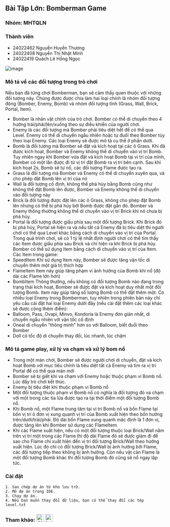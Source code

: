 ##  Bài Tập Lớn: Bomberman Game


### Nhóm: MHTQLN


### Thành viên


 - 24022462 Nguyễn Huyền Thương
 - 24022408 Nguyễn Thị Nhật Minh
 - 24022419 Quách Lê Hồng Ngọc


![image](https://github.com/user-attachments/assets/55c540d5-a5aa-4cbc-a4c0-ff8ef8d6d4bd)


### Mô tả về các đối tượng trong trò chơi


Nếu bạn đã từng chơi Bomberman, bạn sẽ cảm thấy quen thuộc với những đối tượng này. Chúng được được chia làm hai loại chính là nhóm đối tượng động (Bomber, Enemy, Bomb) và nhóm đối tượng tĩnh (Grass, Wall, Brick, Portal, Item).
 
- Bomber là nhân vật chính của trò chơi. Bomber có thể di chuyển theo 4 hướng trái/phải/lên/xuống theo sự điều khiển của người chơi.
- Enemy là các đối tượng mà Bomber phải tiêu diệt hết để có thể qua Level. Enemy có thể di chuyển ngẫu nhiên hoặc tự đuổi theo Bomber tùy theo loại Enemy. Các loại Enemy sẽ được mô tả cụ thể ở phần dưới.
- Bomb là đối tượng mà Bomber sẽ đặt và kích hoạt tại các ô Grass. Khi đã được kích hoạt, Bomber và Enemy không thể di chuyển vào vị trí Bomb. Tuy nhiên ngay khi Bomber vừa đặt và kích hoạt Bomb tại ví trí của mình, Bomber có một lần được đi từ vị trí đặt Bomb ra vị trí bên cạnh. Sau khi kích hoạt 2s, Bomb sẽ tự nổ, các đối tượng Flame được tạo ra.
- Grass là đối tượng mà Bomber và Enemy có thể di chuyển xuyên qua, và cho phép đặt Bomb lên vị trí của nó
- Wall là đối tượng cố định, không thể phá hủy bằng Bomb cũng như không thể đặt Bomb lên được, Bomber và Enemy không thể di chuyển vào đối tượng này
- Brick là đối tượng được đặt lên các ô Grass, không cho phép đặt Bomb lên nhưng có thể bị phá hủy bởi Bomb được đặt gần đó. Bomber và Enemy thông thường không thể di chuyển vào vị trí Brick khi nó chưa bị phá hủy.
- Portal là đối tượng được giấu phía sau một đối tượng Brick. Khi Brick đó bị phá hủy, Portal sẽ hiện ra và nếu tất cả Enemy đã bị tiêu diệt thì người chơi có thể qua Level khác bằng cách di chuyển vào vị trí của Portal.
Trong quá trình chơi, sẽ có 1 tỷ lệ nhất định người chơi có thể tìm thấy các Item được giấu phía sau Brick và chỉ hiện ra khi Brick bị phá hủy. Bomber có thể sử dụng Item bằng cách di chuyển vào vị trí của Item. Các Item trong game:
- SpeedItem Khi sử dụng Item này, Bomber sẽ được tăng vận tốc di chuyển thêm một giá trị thích hợp
- FlameItem Item này giúp tăng phạm vi ảnh hưởng của Bomb khi nổ (độ dài các Flame lớn hơn)
- BombItem Thông thường, nếu không có đối tượng Bomb nào đang trong trạng thái kích hoạt, Bomber sẽ được đặt và kích hoạt duy nhất một đối tượng Bomb. Item này giúp tăng số lượng Bomb có thể đặt thêm một.
Có nhiều loại Enemy trong Bomberman, tuy nhiên trong phiên bản này chỉ yêu cầu cài đặt hai loại Enemy dưới đây (nếu cài đặt thêm các loại khác sẽ được cộng thêm điểm):
- Balloom, Pass, Ovapi, Minvo, Kondoria là Enemy đơn giản nhất, di chuyển ngẫu nhiên với vận tốc cố định
- Oneal di chuyển "thông minh" hơn so với Balloom, biết đuổi theo Bomber
- Doll có tốc độ di chuyển thay đổi, lúc nhanh, lúc chậm
### Mô tả game play, xử lý va chạm và xử lý bom nổ
- Trong một màn chơi, Bomber sẽ được người chơi di chuyển, đặt và kích hoạt Bomb với mục tiêu chính là tiêu diệt tất cả Enemy và tìm ra vị trí Portal để có thể qua màn mới
- Bomber sẽ bị giết khi va chạm với Enemy hoặc thuộc phạm vi Bomb nổ. Lúc đấy trò chơi kết thúc.
- Enemy bị tiêu diệt khi thuộc phạm vi Bomb nổ
- Một đối tượng thuộc phạm vi Bomb nổ có nghĩa là đối tượng đó va chạm với một trong các tia lửa được tạo ra tại thời điểm một đối tượng Bomb nổ.
- Khi Bomb nổ, một Flame trung tâm tại vị trí Bomb nổ và bốn Flame tại bốn vị trí ô đơn vị xung quanh vị trí của Bomb xuất hiện theo bốn hướng trên/dưới/trái/phải. Độ dài bốn Flame xung quanh mặc định là 1 đơn vị, được tăng lên khi Bomber sử dụng các FlameItem.
- Khi các Flame xuất hiện, nếu có một đối tượng thuộc loại Brick/Wall nằm trên vị trí một trong các Flame thì độ dài Flame đó sẽ được giảm đi để sao cho Flame chỉ xuất hiện đến vị trí đối tượng Brick/Wall theo hướng xuất hiện. Lúc đó chỉ có đối tượng Brick/Wall bị ảnh hưởng bởi Flame, các đối tượng tiếp theo không bị ảnh hưởng. Còn nếu vật cản Flame là một đối tượng Bomb khác thì đối tượng Bomb đó cũng sẽ nổ ngay lập tức.


### Cài đặt
    1. Sao chép dự án từ kho lưu trữ.
    2. Mở dự án trong IDE.
    3. Chạy dự án.
    4. Nếu bạn muốn thay đổi dữ liệu, bạn có thể thay đổi các tệp level.txt


### Tham khảo: <img src="https://raw.githubusercontent.com/gilbarbara/logos/master/logos/github-icon.svg" alt="GitHub" width="24" height="24"> <img src="https://github.com/user-attachments/assets/48711325-9df8-4a8a-97bc-7ef8d9455585" alt="Logo" width="24" height="24">







